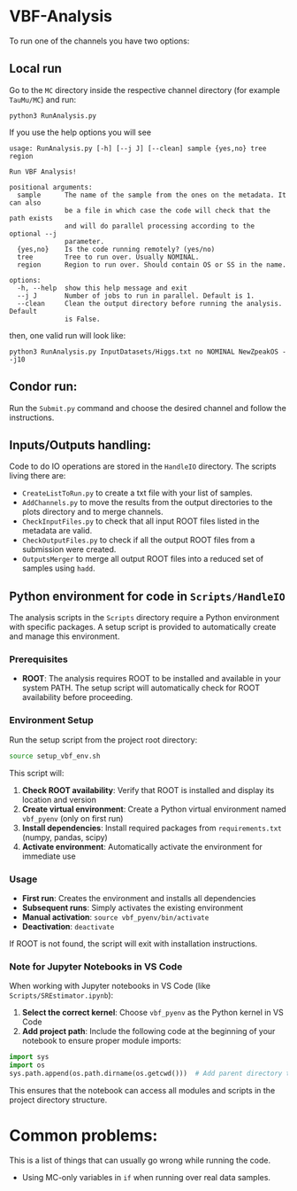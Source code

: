# VBF-Analysis

To run one of the channels you have two options:

## Local run

Go to the `MC` directory inside the respective channel directory (for example `TauMu/MC`) and run:

`python3 RunAnalysis.py`

If you use the help options you will see

```
usage: RunAnalysis.py [-h] [--j J] [--clean] sample {yes,no} tree region

Run VBF Analysis!

positional arguments:
  sample      The name of the sample from the ones on the metadata. It can also
              be a file in which case the code will check that the path exists
              and will do parallel processing according to the optional --j
              parameter.
  {yes,no}    Is the code running remotely? (yes/no)
  tree        Tree to run over. Usually NOMINAL.
  region      Region to run over. Should contain OS or SS in the name.

options:
  -h, --help  show this help message and exit
  --j J       Number of jobs to run in parallel. Default is 1.
  --clean     Clean the output directory before running the analysis. Default
              is False.
```

then, one valid run will look like:

```
python3 RunAnalysis.py InputDatasets/Higgs.txt no NOMINAL NewZpeakOS --j10
```

## Condor run:

Run the `Submit.py` command and choose the desired channel and follow the instructions.

## Inputs/Outputs handling:

Code to do IO operations are stored in the `HandleIO` directory. The scripts living there are:

- `CreateListToRun.py` to create a txt file with your list of samples.
- `AddChannels.py` to move the results from the output directories to the plots directory and to merge channels.
- `CheckInputFiles.py` to check that all input ROOT files listed in the metadata are valid.
- `CheckOutputFiles.py` to check if all the output ROOT files from a submission were created.
- `OutputsMerger` to merge all output ROOT files into a reduced set of samples using `hadd`.

## Python environment for code in `Scripts/HandleIO`

The analysis scripts in the `Scripts` directory require a Python environment with specific packages. A setup script is provided to automatically create and manage this environment.

### Prerequisites

- **ROOT**: The analysis requires ROOT to be installed and available in your system PATH. The setup script will automatically check for ROOT availability before proceeding.

### Environment Setup

Run the setup script from the project root directory:

```bash
source setup_vbf_env.sh
```

This script will:
1. **Check ROOT availability**: Verify that ROOT is installed and display its location and version
2. **Create virtual environment**: Create a Python virtual environment named `vbf_pyenv` (only on first run)
3. **Install dependencies**: Install required packages from `requirements.txt` (numpy, pandas, scipy)
4. **Activate environment**: Automatically activate the environment for immediate use

### Usage

- **First run**: Creates the environment and installs all dependencies
- **Subsequent runs**: Simply activates the existing environment
- **Manual activation**: `source vbf_pyenv/bin/activate`
- **Deactivation**: `deactivate`

If ROOT is not found, the script will exit with installation instructions.

### Note for Jupyter Notebooks in VS Code

When working with Jupyter notebooks in VS Code (like `Scripts/SREstimator.ipynb`):

1. **Select the correct kernel**: Choose `vbf_pyenv` as the Python kernel in VS Code
2. **Add project path**: Include the following code at the beginning of your notebook to ensure proper module imports:

```python
import sys
import os
sys.path.append(os.path.dirname(os.getcwd()))  # Add parent directory to path
```

This ensures that the notebook can access all modules and scripts in the project directory structure.


# Common problems:

This is a list of things that can usually go wrong while running the code.
- Using MC-only variables in `if` when running over real data samples.